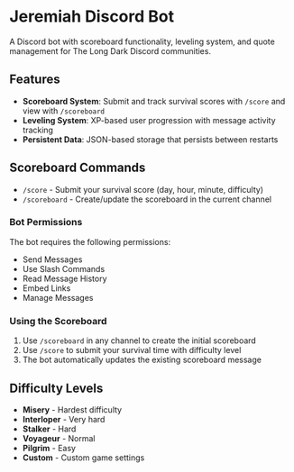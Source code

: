 # Jeremiah Discord Bot

A Discord bot with scoreboard functionality, leveling system, and quote management for The Long Dark Discord communities.

## Features

- **Scoreboard System**: Submit and track survival scores with `/score` and view with `/scoreboard`
- **Leveling System**: XP-based user progression with message activity tracking  
- **Persistent Data**: JSON-based storage that persists between restarts

## Scoreboard Commands

- `/score` - Submit your survival score (day, hour, minute, difficulty)
- `/scoreboard` - Create/update the scoreboard in the current channel

### Bot Permissions

The bot requires the following permissions:
- Send Messages
- Use Slash Commands
- Read Message History
- Embed Links
- Manage Messages

### Using the Scoreboard

1. Use `/scoreboard` in any channel to create the initial scoreboard
2. Use `/score` to submit your survival time with difficulty level
3. The bot automatically updates the existing scoreboard message

## Difficulty Levels

- **Misery** - Hardest difficulty
- **Interloper** - Very hard
- **Stalker** - Hard
- **Voyageur** - Normal
- **Pilgrim** - Easy
- **Custom** - Custom game settings